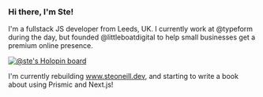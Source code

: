 ### Hi there, I'm Ste!

I'm a fullstack JS developer from Leeds, UK. I currently work at @typeform during the day, but founded @littleboatdigital to help small businesses get a premium online presence.


[![@ste's Holopin board](https://holopin.me/ste)](https://holopin.io/@ste)

I'm currently rebuilding www.steoneill.dev, and starting to write a book about using Prismic and Next.js!